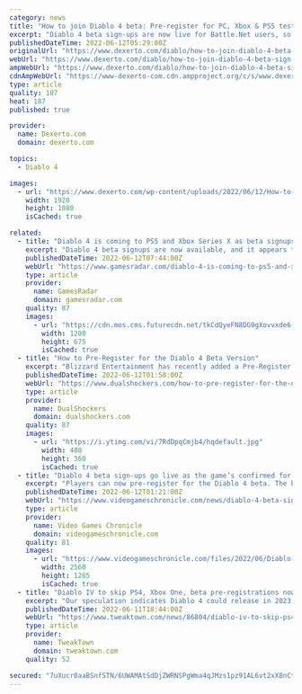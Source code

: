 ```yaml
---
category: news
title: "How to join Diablo 4 beta: Pre-register for PC, Xbox & PS5 test access"
excerpt: "Diablo 4 beta sign-ups are now live for Battle.Net users, so if you want to get involved with the next battle in Sanctuary, here's what you need to know."
publishedDateTime: 2022-06-12T05:29:00Z
originalUrl: "https://www.dexerto.com/diablo/how-to-join-diablo-4-beta-sign-up-pre-register-access-1845993/"
webUrl: "https://www.dexerto.com/diablo/how-to-join-diablo-4-beta-sign-up-pre-register-access-1845993/"
ampWebUrl: "https://www.dexerto.com/diablo/how-to-join-diablo-4-beta-sign-up-pre-register-access-1845993/?amp"
cdnAmpWebUrl: "https://www-dexerto-com.cdn.ampproject.org/c/s/www.dexerto.com/diablo/how-to-join-diablo-4-beta-sign-up-pre-register-access-1845993/?amp"
type: article
quality: 107
heat: 187
published: true

provider:
  name: Dexerto.com
  domain: dexerto.com

topics:
  - Diablo 4

images:
  - url: "https://www.dexerto.com/wp-content/uploads/2022/06/12/How-to-join-Diablo-4-beta-Pre-register-for-PC-Xbox-PS5-test-access-.jpg"
    width: 1920
    height: 1080
    isCached: true

related:
  - title: "Diablo 4 is coming to PS5 and Xbox Series X as beta signups begin"
    excerpt: "Diablo 4 beta signups are now available, and it appears that the next iteration in the series will now be coming to PS5 and Xbox Series X. The website also directs players towards a pre-registration ..."
    publishedDateTime: 2022-06-12T07:44:00Z
    webUrl: "https://www.gamesradar.com/diablo-4-is-coming-to-ps5-and-xbox-series-x-as-beta-signups-begin/"
    type: article
    provider:
      name: GamesRadar
      domain: gamesradar.com
    quality: 87
    images:
      - url: "https://cdn.mos.cms.futurecdn.net/tkCdQyeFN8DG9gXovvxde6-1200-80.jpg"
        width: 1200
        height: 675
        isCached: true
  - title: "How to Pre-Register for the Diablo 4 Beta Version"
    excerpt: "Blizzard Entertainment has recently added a Pre-Register option to the Diablo 4 official webpage, and if you complete the steps, you will have a chance to be included in the upcom ..."
    publishedDateTime: 2022-06-12T01:58:00Z
    webUrl: "https://www.dualshockers.com/how-to-pre-register-for-the-diablo-4-beta-version/"
    type: article
    provider:
      name: DualShockers
      domain: dualshockers.com
    quality: 87
    images:
      - url: "https://i.ytimg.com/vi/7RdDpqCmjb4/hqdefault.jpg"
        width: 480
        height: 360
        isCached: true
  - title: "Diablo 4 beta sign-ups go live as the game’s confirmed for PS5 and Xbox Series X/S"
    excerpt: "Players can now pre-register for the Diablo 4 beta. The beta hasn’t been dated, and it appears that the registration page has gone live early, as none of Blizzard‘s Diablo social channels have ..."
    publishedDateTime: 2022-06-12T01:21:00Z
    webUrl: "https://www.videogameschronicle.com/news/diablo-4-beta-sign-ups-go-live-as-the-games-confirmed-for-ps5-and-xbox-series-x-s/"
    type: article
    provider:
      name: Video Games Chronicle
      domain: videogameschronicle.com
    quality: 81
    images:
      - url: "https://www.videogameschronicle.com/files/2022/06/Diablo-IV-scaled.jpg"
        width: 2560
        height: 1265
        isCached: true
  - title: "Diablo IV to skip PS4, Xbox One, beta pre-registrations now live"
    excerpt: "Our speculation indicates Diablo 4 could release in 2023 to coincide with Activision-Blizzard's massive growth forecast for that year and beyond. Blizzard has confirmed Diablo IV will have ..."
    publishedDateTime: 2022-06-11T18:44:00Z
    webUrl: "https://www.tweaktown.com/news/86804/diablo-iv-to-skip-ps4-xbox-one-beta-pre-registrations-now-live/index.html"
    type: article
    provider:
      name: TweakTown
      domain: tweaktown.com
    quality: 52

secured: "7uXucr0aaBSnfSTN/6UWAMAtSdDjZWRNSPgWma4qJMzs1pz91AL6vt2xX8nCt5Wmg7/2W6BSOmNdY6qqDuwY2BPcr/IAaL07xHjiKYL7n64wBaoYtPOY/XxWBq9i7lvqoWKAb4zr5r/Z+2t95kFLaaCCfXD5UJlILVN3046jXR+/cHb/xn4Hy2dSa2p+IVnCrv8cMI8D6LxpjBD0rGXXzk5Di8h0aqzcraXOc+DCRxZ+O/91i4wCW/ljoGWvwAxwRDx49MOG0RsrHcwKN7EJQpsISTCEpNhn0aeRfZEFJy2t+V4imJHfeyO9oAnboUozaHnXfsgrqJW7qI14bvn6llIqsPmK72cr7gnsDULKG5I=;V0S0eVjKwElESql/ou3Yyg=="
---
```


